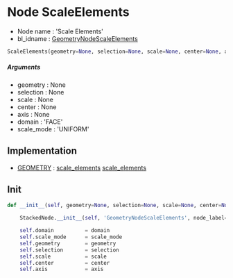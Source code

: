 # Node ScaleElements

- Node name : 'Scale Elements'
- bl_idname : [GeometryNodeScaleElements](https://docs.blender.org/api/current/bpy.types.GeometryNodeScaleElements.html)


``` python
ScaleElements(geometry=None, selection=None, scale=None, center=None, axis=None, domain='FACE', scale_mode='UNIFORM', node_label=None, node_color=None)
```
##### Arguments

- geometry : None
- selection : None
- scale : None
- center : None
- axis : None
- domain : 'FACE'
- scale_mode : 'UNIFORM'

## Implementation

- [GEOMETRY](/docs/GeoNodes/socket_GEOMETRY.md) : [scale_elements](/docs/GeoNodes/socket_GEOMETRY.md#scale_elements) [scale_elements](/docs/GeoNodes/socket_GEOMETRY.md#scale_elements)

## Init

``` python
def __init__(self, geometry=None, selection=None, scale=None, center=None, axis=None, domain='FACE', scale_mode='UNIFORM', node_label=None, node_color=None):

    StackedNode.__init__(self, 'GeometryNodeScaleElements', node_label=node_label, node_color=node_color)

    self.domain          = domain
    self.scale_mode      = scale_mode
    self.geometry        = geometry
    self.selection       = selection
    self.scale           = scale
    self.center          = center
    self.axis            = axis
```
